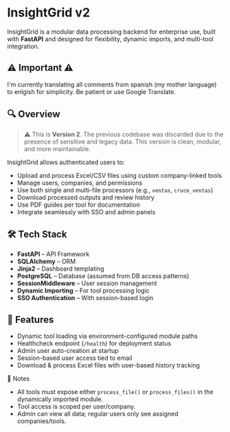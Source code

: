 # InsightGrid v2

InsightGrid is a modular data processing backend for enterprise use, built with **FastAPI** and designed for flexibility, dynamic imports, and multi-tool integration.

## ⚠️ Important ⚠️ 

I'm currently translating all comments from spanish (my mother language) to enlgish for simplicity. Be patient or use Google Translate.

## 🔍 Overview

> ⚠️ This is **Version 2**. The previous codebase was discarded due to the presence of sensitive and legacy data. This version is clean, modular, and more maintainable.

InsightGrid allows authenticated users to:

- Upload and process Excel/CSV files using custom company-linked tools
- Manage users, companies, and permissions
- Use both single and multi-file processors (e.g., `ventas`, `cruce_ventas`)
- Download processed outputs and review history
- Use PDF guides per tool for documentation
- Integrate seamlessly with SSO and admin panels

## 🛠 Tech Stack

- **FastAPI** – API Framework
- **SQLAlchemy** – ORM
- **Jinja2** – Dashboard templating
- **PostgreSQL** – Database (assumed from DB access patterns)
- **SessionMiddleware** – User session management
- **Dynamic Importing** – For tool processing logic
- **SSO Authentication** – With session-based login

## 📁 Features

- Dynamic tool loading via environment-configured module paths
- Healthcheck endpoint (`/health`) for deployment status
- Admin user auto-creation at startup
- Session-based user access tied to email
- Download & process Excel files with user-based history tracking

🧩 Notes
- All tools must expose either `process_file()` or `process_files()` in the dynamically imported module.
- Tool access is scoped per user/company.
- Admin can view all data; regular users only see assigned companies/tools.
